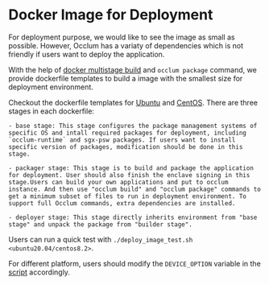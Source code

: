 # Docker Image for Deployment

For deployment purpose, we would like to see the image as small as possible. However, Occlum has a variaty of dependencies which is not friendly if users want to deploy the application. 

With the help of [docker multistage build](https://docs.docker.com/develop/develop-images/multistage-build/) and `occlum package` command, we provide dockerfile templates to build a image with the smallest size for deployment environment.

Checkout the dockerfile templates for [Ubuntu](./Dockerfile_template.ubuntu20.04) and [CentOS](./Dockerfile_template.centos8.2). There are three stages in each dockerfile:

    - base stage: This stage configures the package management systems of specific OS and intall required packages for deployment, including `occlum-runtime` and sgx-psw packages. If users want to install specific version of packages, modification should be done in this stage.

    - packager stage: This stage is to build and package the application for deployment. User should also finish the enclave signing in this stage.Users can build your own applications and put to occlum instance. And then use "occlum build" and "occlum package" commands to get a minimum subset of files to run in deployment environment. To support full Occlum commands, extra dependencies are installed.

    - deployer stage: This stage directly inherits environment from "base stage" and unpack the package from "builder stage".

Users can run a quick test with `./deploy_image_test.sh <ubuntu20.04/centos8.2>`.

For different platform, users should modify the `DEVICE_OPTION` variable in the [script](./deploy_image_test.sh) accordingly.
